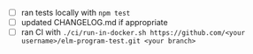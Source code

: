 - [ ] ran tests locally with `npm test`
- [ ] updated CHANGELOG.md if appropriate
- [ ] ran CI with `./ci/run-in-docker.sh https://github.com/<your username>/elm-program-test.git <your branch>`
